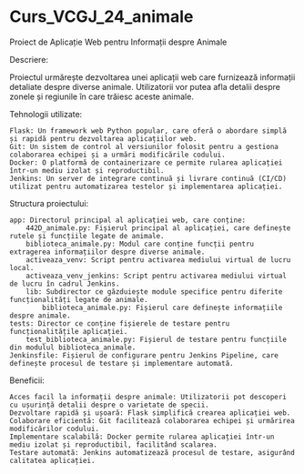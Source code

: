 # Curs_VCGJ_24_animale
Proiect de Aplicație Web pentru Informații despre Animale

Descriere:

Proiectul urmărește dezvoltarea unei aplicații web care furnizează informații detaliate despre diverse animale. Utilizatorii vor putea afla detalii despre zonele și regiunile în care trăiesc aceste animale.

Tehnologii utilizate:

    Flask: Un framework web Python popular, care oferă o abordare simplă și rapidă pentru dezvoltarea aplicațiilor web.
    Git: Un sistem de control al versiunilor folosit pentru a gestiona colaborarea echipei și a urmări modificările codului.
    Docker: O platformă de containerizare ce permite rularea aplicației într-un mediu izolat și reproductibil.
    Jenkins: Un server de integrare continuă și livrare continuă (CI/CD) utilizat pentru automatizarea testelor și implementarea aplicației.

Structura proiectului:

    app: Directorul principal al aplicației web, care conține:
        442D_animale.py: Fișierul principal al aplicației, care definește rutele și funcțiile legate de animale.
        biblioteca_animale.py: Modul care conține funcții pentru extragerea informațiilor despre diverse animale.
        activeaza_venv: Script pentru activarea mediului virtual de lucru local.
        activeaza_venv_jenkins: Script pentru activarea mediului virtual de lucru în cadrul Jenkins.
        lib: Subdirector ce găzduiește module specifice pentru diferite funcționalități legate de animale.
            biblioteca_animale.py: Fișierul care definește informațiile despre animale.
    tests: Director ce conține fișierele de testare pentru funcționalitățile aplicației.
        test_biblioteca_animale.py: Fișierul de testare pentru funcțiile din modulul biblioteca_animale.
    Jenkinsfile: Fișierul de configurare pentru Jenkins Pipeline, care definește procesul de testare și implementare automată.

Beneficii:

    Acces facil la informații despre animale: Utilizatorii pot descoperi cu ușurință detalii despre o varietate de specii.
    Dezvoltare rapidă și ușoară: Flask simplifică crearea aplicației web.
    Colaborare eficientă: Git facilitează colaborarea echipei și urmărirea modificărilor codului.
    Implementare scalabilă: Docker permite rularea aplicației într-un mediu izolat și reproductibil, facilitând scalarea.
    Testare automată: Jenkins automatizează procesul de testare, asigurând calitatea aplicației.

